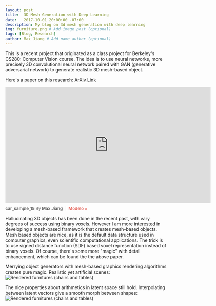 ```yaml
---
layout: post
title:  3D Mesh Generation with Deep Learning
date:   2017-10-01 20:00:00 -07:00
description: My blog on 3d mesh generation with deep learning
img: furniture.png # Add image post (optional)
tags: [Blog, Research]
author: Max Jiang # Add name author (optional)
---
```

This is a recent project that originated as a class project for Berkeley's CS280: Computer Vision course. The idea is to use neural networks, more precisely 3D convolutional neural network paired with GAN (generative adversarial network) to generate realistic 3D mesh-based object.

Here's a paper on this research:
[ArXiv Link](https://arxiv.org/abs/1709.07581)

<div class='modelo-wrapper'> <iframe src="https://app.modelo.io/embedded/dTGFg8TaYo?viewport=false&autoplay=false" width="640" height="360" frameborder="0" mozallowfullscreen webkitallowfullscreen allowfullscreen ></iframe> <p style="font-size: 13px; font-weight: bold; margin: 10px 10px 10px 0; color: #666666;"> car_sample_15 <span style="font-weight: normal;">By</span> Max Jiang <a href="http://www.modelo.io?utm_source=embed&utm_medium=embedfooter&utm_campaign=model%20embed%20footer" target="_blank" style="display: inline-block; margin-left: 6px; padding-left: 8px; border-left: 1px solid #e2e2e2; color: #e8776f; cursor: pointer; text-decoration: none;">Modelo »</a> </p> </div>

Hallucinating 3D objects has been done in the recent past, with vary degrees of success using binary voxels. However I am more interested in developing a mesh-based framework that creates mesh-based objects. Mesh based objects are nice, as it is the default data structure used in computer graphics, even scientific computational applications. The trick is to use signed distance function (SDF) based voxel representation instead of binary voxels. Of course, there's some more "magic" with detail enhancement, which can be found the the above paper.

Merrying object generators with mesh-based graphics rendering algorithms creates pure magic. Realistic yet artificial scenes:
![Rendered furnitures (chairs and tables)]({{site.baseurl}}/assets/img/furniture-render.gif)

The nice properties about arithmetics in latent space still hold. Interpolating between latent vectors give a smooth morph between shapes:
![Rendered furnitures (chairs and tables)]({{site.baseurl}}/assets/img/morph.gif)

